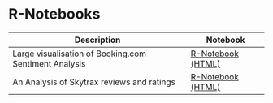 # R-Notebooks


| Description | Notebook 
| ------------- | ------------- | 
| Large visualisation of Booking.com Sentiment Analysis | [R-Notebook (HTML)](https://salahabd89.github.io/R-Notebooks/Booking.nb.html) |
| An Analysis of Skytrax reviews and ratings| [R-Notebook (HTML)](https://salahabd89.github.io/R-Notebooks/SkyTrax_Notebook.nb.html) 

